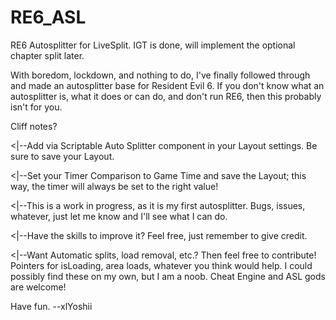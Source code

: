 # RE6_ASL
RE6 Autosplitter for LiveSplit. IGT is done, will implement the optional chapter split later.

With boredom, lockdown, and nothing to do, I've finally followed through and made an autosplitter base for Resident Evil 6. If you don't know what an autosplitter is, what it does or can do, and don't run RE6, then this probably isn't for you.

Cliff notes?

<|--Add via Scriptable Auto Splitter component in your Layout settings. Be sure to save your Layout.

<|--Set your Timer Comparison to Game Time and save the Layout; this way, the timer will always be set to the right value!

<|--This is a work in progress, as it is my first autosplitter. Bugs, issues, whatever, just let me know and I'll see what I can do.

<|--Have the skills to improve it? Feel free, just remember to give credit.

<|--Want Automatic splits, load removal, etc.? Then feel free to contribute! Pointers for isLoading, area loads, whatever you think would help. I could possibly find these on my own, but I am a noob. Cheat Engine and ASL gods are welcome!


Have fun.
--xlYoshii
